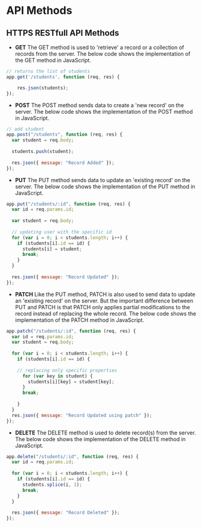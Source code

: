 # API Methods

## HTTPS RESTfull API Methods

- **GET**
The GET method is used to 'retrieve' a record or a collection of records from the server. The below code shows the implementation of the GET method in JavaScript.

```js
// returns the list of students
app.get('/students', function (req, res) {

    res.json(students);
});
```

- **POST**
The POST method sends data to create a 'new record' on the server. The below code shows the implementation of the POST method in JavaScript.

```js
// add student
app.post("/students", function (req, res) {
  var student = req.body;
  
  students.push(student);
  
  res.json({ message: "Record Added" });
});
```

- **PUT**
The PUT method sends data to update an 'existing record' on the server. The below code shows the implementation of the PUT method in JavaScript.

```js
app.put("/students/:id", function (req, res) {
  var id = req.params.id;
  
  var student = req.body;
  
  // updating user with the specific id
  for (var i = 0; i < students.length; i++) {
    if (students[i].id == id) {
      students[i] = student;
      break;
    }
  }
  
  res.json({ message: "Record Updated" });
});
```

- **PATCH**
Like the PUT method, PATCH is also used to send data to update an 'existing record' on the server. But the important difference between PUT and PATCH is that PATCH only applies partial modifications to the record instead of replacing the whole record. The below code shows the implementation of the PATCH method in JavaScript.

```js
app.patch("/students/:id", function (req, res) {
  var id = req.params.id;
  var student = req.body;
  
  for (var i = 0; i < students.length; i++) {
    if (students[i].id == id) {
    
    // replacing only specific properties 
      for (var key in student) {
        students[i][key] = student[key];
      }
      break;
      
    }
  }
  res.json({ message: "Record Updated using patch" });
});
```

- **DELETE**
The DELETE method is used to delete record(s) from the server. The below code shows the implementation of the DELETE method in JavaScript.

```js
app.delete("/students/:id", function (req, res) {
  var id = req.params.id;
  
  for (var i = 0; i < students.length; i++) {
    if (students[i].id == id) {
      students.splice(i, 1);
      break;
    }
  }
  
  res.json({ message: "Record Deleted" });
});
```
